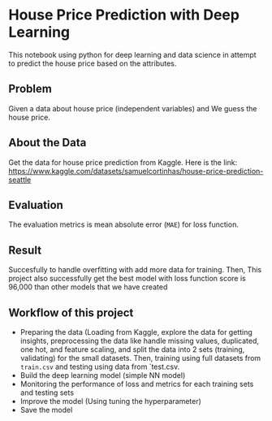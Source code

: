 # House Price Prediction with Deep Learning

This notebook using python for deep learning and data science in attempt to predict the house price based on the attributes.

## Problem

Given a data about house price (independent variables) and We guess the house price.

## About the Data

Get the data for house price prediction from Kaggle. Here is the link: https://www.kaggle.com/datasets/samuelcortinhas/house-price-prediction-seattle

## Evaluation

The evaluation metrics is mean absolute error (`MAE`) for loss function.

## Result

Succesfully to handle overfitting with add more data for training. Then, This project also successfully get the best model with loss function score is 96,000 than other models that we have created

## Workflow of this project
* Preparing the data (Loading from Kaggle, explore the data for getting insights, preprocessing the data like handle missing values, duplicated, one hot, and feature scaling, and split the data into 2 sets (training, validating) for the small datasets. Then, training using full datasets from `train.csv` and testing using data from `test.csv.
* Build the deep learning model (simple NN model)
* Monitoring the performance of loss and metrics for each training sets and testing sets
* Improve the model (Using tuning the hyperparameter)
* Save the model
